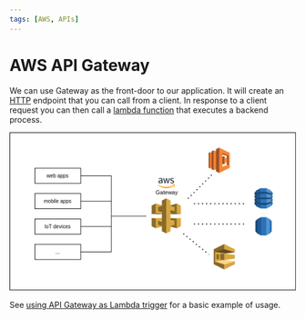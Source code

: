 ```yaml
---
tags: [AWS, APIs]
---
```


# AWS API Gateway

We can use Gateway as the front-door to our application. It will create an
[HTTP](HTTP_request_types.md) endpoint that you can call from a
client. In response to a client request you can then call a
[lambda function](Lambda_handler_function.md) that
executes a backend process.

![](/img/gateway-services.png)

See
[using API Gateway as Lambda trigger](Practical_walkthrough_Lambda_creation_within_AWS.md)
for a basic example of usage.
